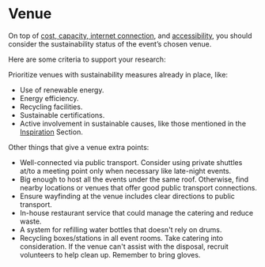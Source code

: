 # Venue

On top of [cost, capacity, internet connection](https://make.wordpress.org/community/handbook/wordcamp-organizer/first-steps/venue-and-date/#choosing-a-venue), and [accessibility](https://make.wordpress.org/community/handbook/wordcamp-organizer/first-steps/venue-accessibility-checklist/), you should consider the sustainability status of the event’s chosen venue. 

Here are some criteria to support your research:

Prioritize venues with sustainability measures already in place, like:

- Use of renewable energy.
- Energy efficiency.
- Recycling facilities.
- Sustainable certifications.
- Active involvement in sustainable causes, like those mentioned in the [Inspiration](https://make.wordpress.org/sustainability/handbook/sustainable-events/inspiration/) Section.

Other things that give a venue extra points: 

- Well-connected via public transport. Consider using private shuttles at/to a meeting point only when necessary like late-night events. 
- Big enough to host all the events under the same roof. Otherwise, find nearby locations or venues that offer good public transport connections.
- Ensure wayfinding at the venue includes clear directions to public transport. 
- In-house restaurant service that could manage the catering and reduce waste.
- A system for refilling water bottles that doesn't rely on drums.
- Recycling boxes/stations in all event rooms. Take catering into consideration. If the venue can't assist with the disposal, recruit volunteers to help clean up. Remember to bring gloves. 
